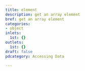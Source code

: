 ```yaml
---
title: element
description: get an array element
bref: get an array element
categories:
- object
inlets:
  1st: {}
outlets:
  1st: {}
draft: false
pdcategory: Accessing Data

---
```


